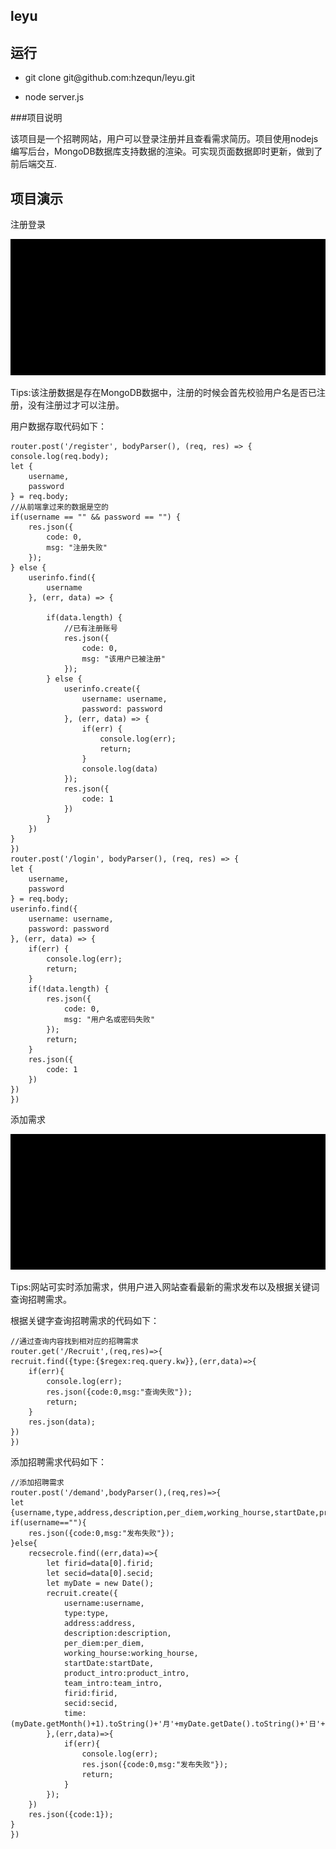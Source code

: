 leyu
---

运行
---
* <p>git clone git@github.com:hzequn/leyu.git</p>
* <p>node server.js</p>

###项目说明

<p>该项目是一个招聘网站，用户可以登录注册并且查看需求简历。项目使用nodejs编写后台，MongoDB数据库支持数据的渲染。可实现页面数据即时更新，做到了前后端交互.</p>

项目演示
---

注册登录

![](https://github.com/hzequn/leyu/blob/master/pic/register.gif)

<p>Tips:该注册数据是存在MongoDB数据中，注册的时候会首先校验用户名是否已注册，没有注册过才可以注册。</p>

用户数据存取代码如下：

	router.post('/register', bodyParser(), (req, res) => {
	console.log(req.body);
	let {
		username,
		password
	} = req.body;
	//从前端拿过来的数据是空的
	if(username == "" && password == "") {
		res.json({
			code: 0,
			msg: "注册失败"
		});
	} else {
		userinfo.find({
			username
		}, (err, data) => {

			if(data.length) {
				//已有注册账号
				res.json({
					code: 0,
					msg: "该用户已被注册"
				});
			} else {
				userinfo.create({
					username: username,
					password: password
				}, (err, data) => {
					if(err) {
						console.log(err);
						return;
					}
					console.log(data)
				});
				res.json({
					code: 1
				})
			}
		})
	}	
	})	
	router.post('/login', bodyParser(), (req, res) => {
	let {
		username,
		password
	} = req.body;
	userinfo.find({
		username: username,
		password: password
	}, (err, data) => {
		if(err) {
			console.log(err);
			return;
		}
		if(!data.length) {
			res.json({
				code: 0,
				msg: "用户名或密码失败"
			});
			return;
		}
		res.json({
			code: 1
		})
	})	
	})

添加需求

![](https://github.com/hzequn/leyu/blob/master/pic/add.gif)

<p>Tips:网站可实时添加需求，供用户进入网站查看最新的需求发布以及根据关键词查询招聘需求。</p>

根据关键字查询招聘需求的代码如下：

	//通过查询内容找到相对应的招聘需求
	router.get('/Recruit',(req,res)=>{
	recruit.find({type:{$regex:req.query.kw}},(err,data)=>{
		if(err){
			console.log(err);
			res.json({code:0,msg:"查询失败"});
			return;
		}
		res.json(data);
	})
	})

添加招聘需求代码如下：

	//添加招聘需求
	router.post('/demand',bodyParser(),(req,res)=>{
	let {username,type,address,description,per_diem,working_hourse,startDate,product_intro,team_intro}=req.body;
	if(username==""){
		res.json({code:0,msg:"发布失败"});
	}else{
		recsecrole.find((err,data)=>{
			let firid=data[0].firid;
			let secid=data[0].secid;
			let myDate = new Date();
			recruit.create({
				username:username,
				type:type,
				address:address,
				description:description,
				per_diem:per_diem,
				working_hourse:working_hourse,
				startDate:startDate,
				product_intro:product_intro,
				team_intro:team_intro,
				firid:firid,
				secid:secid,
				time:(myDate.getMonth()+1).toString()+'月'+myDate.getDate().toString()+'日'+myDate.getHours().toString()+':'+myDate.getMinutes().toString()
			},(err,data)=>{
				if(err){
					console.log(err);
					res.json({code:0,msg:"发布失败"});
					return;
				}
			});
		})
		res.json({code:1});
	}
	})
